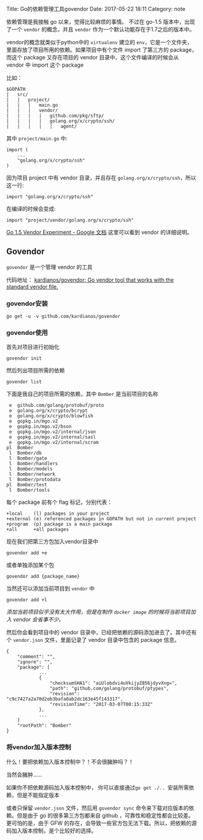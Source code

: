 Title: Go的依赖管理工具govendor
Date: 2017-05-22 18:11
Category: note


依赖管理是我接触 go 以来，觉得比较麻烦的事情。
不过在 go-1.5 版本中，出现了一个 `vendor` 的概念，并且 `vendor` 作为一个默认功能存在于1.7之后的版本中。

vendor的概念就类似于python中的 `virtualenv` 建立的 `env`，它是一个文件夹，里面存放了项目所用的依赖。如果项目中有个文件 import 了第三方的 package，而这个 package 又存在项目的 vendor 目录中，这个文件编译的时候会从 vendor 中 import 这个 package

比如：

	$GOPATH
	|	src/
	|	|	project/
	|	|	|	main.go
	|	|	|	vendor/
	|	|	|	|	github.com/pkg/sftp/
	|	|	|	|	golang.org/x/crypto/ssh/
	|	|	|	|	|	agent/

其中 `project/main.go` 中:

	import (
		...
		"golang.org/x/crypto/ssh"
	)

因为项目 project 中有 vendor 目录，并且存在 `golang.org/x/crypto/ssh`，所以这一行:

	import "golang.org/x/crypto/ssh"

在编译的时候会变成:

	import "project/vendor/golang.org/x/crypto/ssh"


[Go 1.5 Vendor Experiment - Google 文档](https://docs.google.com/document/d/1Bz5-UB7g2uPBdOx-rw5t9MxJwkfpx90cqG9AFL0JAYo/edit) 这里可以看到 vendor 的详细说明。


## Govendor

`govendor` 是一个管理 vendor 的工具

代码地址： [kardianos/govendor: Go vendor tool that works with the standard vendor file.](https://github.com/kardianos/govendor)


### govendor安装

	go get -u -v github.com/kardianos/govendor

### govendor使用

首先对项目进行初始化

	govendor init

然后列出项目所需的依赖
	
	govendor list

下面是我自己的项目所需的依赖，其中 `Bomber` 是当前项目的名称

	 e  github.com/golang/protobuf/proto
	 e  golang.org/x/crypto/bcrypt
	 e  golang.org/x/crypto/blowfish
	 e  gopkg.in/mgo.v2
	 e  gopkg.in/mgo.v2/bson
	 e  gopkg.in/mgo.v2/internal/json
	 e  gopkg.in/mgo.v2/internal/sasl
	 e  gopkg.in/mgo.v2/internal/scram
	pl  Bomber
	 l  Bomber/db
	 l  Bomber/gate
	 l  Bomber/handlers
	 l  Bomber/models
	 l  Bomber/network
	 l  Bomber/protodata
	pl  Bomber/test
	 l  Bomber/tools

每个 package 前有个 flag 标记，分别代表：

	+local    (l) packages in your project
	+external (e) referenced packages in GOPATH but not in current project
	+program  (p) package is a main package
	+all      +all packages

现在我们把第三方包加入vendor目录中

	govendor add +e

或者单独添加某个包
	
	govendor add {package_name}

当然还可以添加当前项目到 `vendor` 中
	
	govendor add +l

*添加当前项目似乎没有太大作用，但是在制作 `docker image` 的时候将当前项目加入 vendor 会省事不少。*
	
然后你会看到项目中的 vendor 目录中，已经把依赖的源码添加进去了。其中还有个 `vendor.json` 文件，里面记录了 vendor 目录中包含的 package 信息。

	{
		"comment": "",
		"ignore": "",
		"package": [
				...
				{
					"checksumSHA1": "aiUlobdvi4uVkijyZ856jdyvXng=",
					"path": "github.com/golang/protobuf/ptypes",
					"revision": "c9c7427a2a70d2eb3bafa0ab2dc163e45f143317",
					"revisionTime": "2017-03-07T00:15:33Z"
				},
                ...
        ]
		"rootPath": "Bomber"
	}


### 将vendor加入版本控制

什么！要把依赖加入版本控制中？！不会很臃肿吗？！

当然会臃肿……

如果你不把依赖源码加入版本控制中，
你可以直接通过`go get ./.. `安装所需依赖，但是不能指定版本

或者只保留 `vendor.json` 文件，然后用 `govendor sync` 命令来下载对应版本的依赖。但是由于 go 的很多第三方包都来自 github ，可靠性和稳定性都会比较差。更可怕的是，由于 GFW 的存在，会导致一些官方包无法下载。所以，把依赖的源码加入版本控制，是个比较好的选择。
